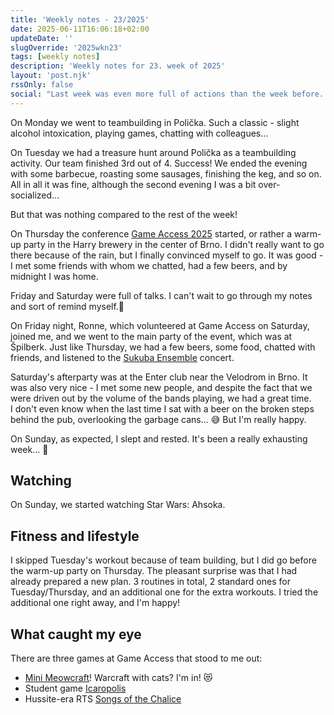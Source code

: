 ```yaml
---
title: 'Weekly notes - 23/2025'
date: 2025-06-11T16:06:18+02:00
updateDate: ''
slugOverride: '2025wkn23'
tags: [weekly notes]
description: 'Weekly notes for 23. week of 2025'
layout: 'post.njk'
rssOnly: false
social: "Last week was even more full of actions than the week before. And I'm still recovering from it. 😅\n\nMore on that in the new Weekly Notes. 🙂"
---
```



On Monday we went to teambuilding in Polička. Such a classic - slight alcohol intoxication, playing games, chatting with colleagues...

On Tuesday we had a treasure hunt around Polička as a teambuilding activity. Our team finished 3rd out of 4. Success! We ended the evening with some barbecue, roasting some sausages, finishing the keg, and so on. All in all it was fine, although the second evening I was a bit over-socialized...

But that was nothing compared to the rest of the week!

On Thursday the conference [Game Access 2025](https://game-access.com/conference/) started, or rather a warm-up party in the Harry brewery in the center of Brno. I didn't really want to go there because of the rain, but I finally convinced myself to go. It was good - I met some friends with whom we chatted, had a few beers, and by midnight I was home.

Friday and Saturday were full of talks. I can't wait to go through my notes and sort of remind myself.🙂

On Friday night, Ronne, which volunteered at Game Access on Saturday, joined me, and we went to the main party of the event, which was at Špilberk. Just like Thursday, we had a few beers, some food, chatted with friends, and listened to the [Sukuba Ensemble](https://sukubaensemble.cz) concert.

Saturday's afterparty was at the Enter club near the Velodrom in Brno. It was also very nice - I met some new people, and despite the fact that we were driven out by the volume of the bands playing, we had a great time. I don't even know when the last time I sat with a beer on the broken steps behind the pub, overlooking the garbage cans... 😅 But I'm really happy.

On Sunday, as expected, I slept and rested. It's been a really exhausting week... 🙂

## Watching
On Sunday, we started watching Star Wars: Ahsoka.

## Fitness and lifestyle
I skipped Tuesday's workout because of team building, but I did go before the warm-up party on Thursday. The pleasant surprise was that I had already prepared a new plan. 3 routines in total, 2 standard ones for Tuesday/Thursday, and an additional one for the extra workouts. I tried the additional one right away, and I'm happy! 

## What caught my eye
There are three games at Game Access that stood to me out:

- [Mini Meowcraft](https://www.minimeowcraft.com)! Warcraft with cats? I'm in! 😻
- Student game [Icaropolis](https://ddaniecheque.itch.io/icaropolis)
- Hussite-era RTS [Songs of the Chalice](https://visiongame.cz/hra/kalich/)